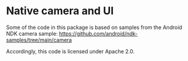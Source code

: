 # Native camera and UI

Some of the code in this package is based on samples from the Android NDK camera sample:
<https://github.com/android/ndk-samples/tree/main/camera>

Accordingly, this code is licensed under Apache 2.0.